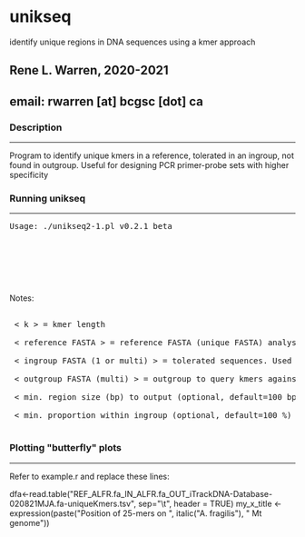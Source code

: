 # unikseq
identify unique regions in DNA sequences using a kmer approach

## Rene L. Warren, 2020-2021
## email: rwarren [at] bcgsc [dot] ca


### Description
-----------

Program to identify unique kmers in a reference, tolerated in an ingroup, not found in outgroup. Useful for designing PCR primer-probe sets with higher specificity 

### Running unikseq
-----------

<pre>
Usage: ./unikseq2-1.pl v0.2.1 beta
 <k>
 <reference FASTA>
 <ingroup FASTA (1 or multi)>
 <outgroup FASTA (multi)>
 <min. region size (bp) to output (optional, default=100 bp)>
 <min. proportion within ingroup (optional, default=100 %)>
</pre>

Notes:
<pre>

 < k > = kmer length

 < reference FASTA > = reference FASTA (unique FASTA) analysis is done relative to it

 < ingroup FASTA (1 or multi) > = tolerated sequences. Used to find regions unique to a % (see last option, min. proportion)

 < outgroup FASTA (multi) > = outgroup to query kmers against. Note that input reference and ingroup sequences will be automatically excluded from this set.

 < min. region size (bp) to output (optional, default=100 bp) > = minimum "unique" region size to report.

 < min. proportion within ingroup (optional, default=100 %) > = minimum % to report unique regions. This should be set to 100 to identify regions common among the ingroup but with no equivalent in the outgroup.

</pre>


### Plotting "butterfly" plots
-----------

Refer to example.r and replace these lines:

dfa<-read.table("REF_ALFR.fa_IN_ALFR.fa_OUT_iTrackDNA-Database-020821MJA.fa-uniqueKmers.tsv", sep="\t", header = TRUE)
my_x_title <- expression(paste("Position of 25-mers on ", italic("A. fragilis"), " Mt genome"))



